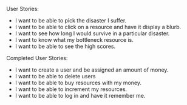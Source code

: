 User Stories:

* I want to be able to pick the disaster I suffer.
* I want to be able to click on a resource and have it display a blurb.
* I want to see how long I would survive in a particular disaster.
* I want to know what my bottleneck resource is.
* I want to be able to see the high scores.


Completed User Stories:

* I want to create a user and be assigned an amount of money.
* I want to be able to delete users
* I want to be able to buy resources with my money.
* I want to be able to increment my resources.
* I want to be able to log in and have it remember me.
